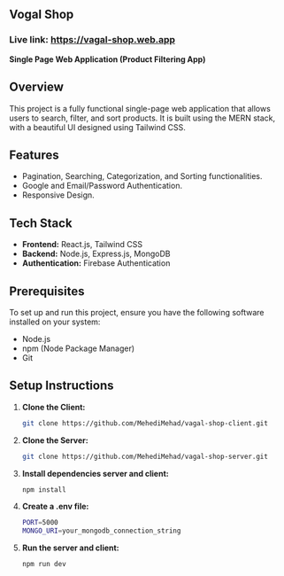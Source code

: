 ## Vogal Shop

### Live link: https://vagal-shop.web.app

**Single Page Web Application (Product Filtering App)**

## Overview

This project is a fully functional single-page web application that allows users to search, filter, and sort products. It is built using the MERN stack, with a beautiful UI designed using Tailwind CSS.

## Features

- Pagination, Searching, Categorization, and Sorting functionalities.
- Google and Email/Password Authentication.
- Responsive Design.

## Tech Stack

- **Frontend:** React.js, Tailwind CSS
- **Backend:** Node.js, Express.js, MongoDB
- **Authentication:** Firebase Authentication

## Prerequisites

To set up and run this project, ensure you have the following software installed on your system:

- Node.js
- npm (Node Package Manager)
- Git

## Setup Instructions

1. **Clone the Client:**
   ```bash
   git clone https://github.com/MehediMehad/vagal-shop-client.git
   ```
2. **Clone the Server:**
   ```bash
   git clone https://github.com/MehediMehad/vagal-shop-server.git
   ```
3. **Install dependencies server and client:**
   ```bash
   npm install
   ```
4. **Create a .env file:**
   ```bash
   PORT=5000
   MONGO_URI=your_mongodb_connection_string
   ```
4. **Run the server and client:**
   ```bash
   npm run dev
   ```
